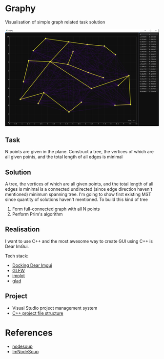 # Graphy
Visualisation of simple graph related task solution

![screenshot](./SolutionItems/screenshot.jpg)

## Task
N points are given in the plane. Construct a tree, the vertices of which are all given points, 
and the total length of all edges is minimal

## Solution
A tree, the vertices of which are all given points, 
and the total length of all edges is minimal is a connected undirected 
(since edge direction haven't mentioned) minimum spanning tree.
I'm going to show first existing MST since quantity of solutions haven't mentioned.
To build this kind of tree 
1. Form full-connected graph with all N points
2. Perform Prim's algorithm

## Realisation
I want to use C++ and the most awesome way to create GUI using C++ is Dear ImGui.

Tech stack:
- [Docking Dear Imgui](https://github.com/ocornut/imgui/tree/docking)
- [GLFW](https://www.glfw.org)
- [implot](https://github.com/epezent/implot)
- [glad](https://github.com/dav1dde/glad-web)

## Project 
- Visual Studio project management system
- [C++ project file structure](https://www.open-std.org/jtc1/sc22/wg21/docs/papers/2018/p1204r0.html) 


# References
- [nodesoup](https://github.com/olvb/nodesoup)
- [ImNodeSoup](https://github.com/Aarkham/ImNodeSoup)